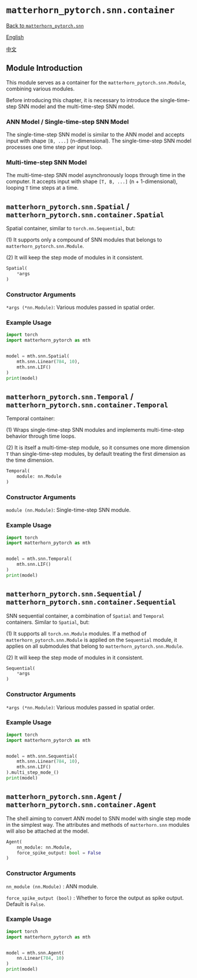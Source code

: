 # `matterhorn_pytorch.snn.container`

[Back to `matterhorn_pytorch.snn`](./README.md)

[English](../../en_us/snn/7_container.md)

[中文](../../zh_cn/snn/7_container.md)

## Module Introduction

This module serves as a container for the `matterhorn_pytorch.snn.Module`, combining various modules.

Before introducing this chapter, it is necessary to introduce the single-time-step SNN model and the multi-time-step SNN model.

### ANN Model / Single-time-step SNN Model

The single-time-step SNN model is similar to the ANN model and accepts input with shape `[B, ...]` (n-dimensional). The single-time-step SNN model processes one time step per input loop.

### Multi-time-step SNN Model

The multi-time-step SNN model asynchronously loops through time in the computer. It accepts input with shape `[T, B, ...]` (n + 1-dimensional), looping `T` time steps at a time.

## `matterhorn_pytorch.snn.Spatial` / `matterhorn_pytorch.snn.container.Spatial`

Spatial container, similar to `torch.nn.Sequential`, but:

(1) It supports only a compound of SNN modules that belongs to `matterhorn_pytorch.snn.Module`.

(2) It will keep the step mode of modules in it consistent.

```python
Spatial(
    *args
)
```

### Constructor Arguments

`*args (*nn.Module)`: Various modules passed in spatial order.

### Example Usage

```python
import torch
import matterhorn_pytorch as mth


model = mth.snn.Spatial(
    mth.snn.Linear(784, 10),
    mth.snn.LIF()
)
print(model)
```

## `matterhorn_pytorch.snn.Temporal` / `matterhorn_pytorch.snn.container.Temporal`

Temporal container:

(1) Wraps single-time-step SNN modules and implements multi-time-step behavior through time loops.

(2) It is itself a multi-time-step module, so it consumes one more dimension `T` than single-time-step modules, by default treating the first dimension as the time dimension.

```python
Temporal(
    module: nn.Module
)
```

### Constructor Arguments

`module (nn.Module)`: Single-time-step SNN module.

### Example Usage

```python
import torch
import matterhorn_pytorch as mth


model = mth.snn.Temporal(
    mth.snn.LIF()
)
print(model)
```

## `matterhorn_pytorch.snn.Sequential` / `matterhorn_pytorch.snn.container.Sequential`

SNN sequential container, a combination of `Spatial` and `Temporal` containers. Similar to `Spatial`, but:

(1) It supports all `torch.nn.Module` modules. If a method of `matterhorn_pytorch.snn.Module` is applied on the `Sequential` module, it applies on all submodules that belong to `matterhorn_pytorch.snn.Module`.

(2) It will keep the step mode of modules in it consistent.

```python
Sequential(
    *args
)
```

### Constructor Arguments

`*args (*nn.Module)`: Various modules passed in spatial order.

### Example Usage

```python
import torch
import matterhorn_pytorch as mth


model = mth.snn.Sequential(
    mth.snn.Linear(784, 10),
    mth.snn.LIF()
).multi_step_mode_()
print(model)
```

## `matterhorn_pytorch.snn.Agent` / `matterhorn_pytorch.snn.container.Agent`

The shell aiming to convert ANN model to SNN model with single step mode in the simplest way. The attributes and methods of `matterhorn.snn` modules will also be attached at the model.

```python
Agent(
    nn_module: nn.Module,
    force_spike_output: bool = False
)
```

### Constructor Arguments

`nn_module (nn.Module)` : ANN module.

`force_spike_output (bool)` : Whether to force the output as spike output. Default is `False`.

### Example Usage

```python
import torch
import matterhorn_pytorch as mth


model = mth.snn.Agent(
    nn.Linear(784, 10)
)
print(model)
```